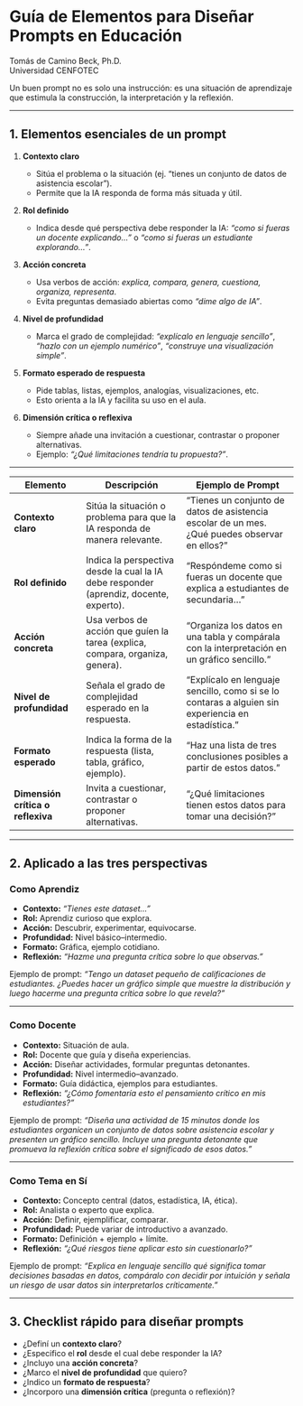 # Guía de Elementos para Diseñar Prompts en Educación

Tomás de Camino Beck, Ph.D.  
Universidad CENFOTEC

Un buen prompt no es solo una instrucción: es una situación de aprendizaje que estimula la construcción, la interpretación y la reflexión.

---

## 1. Elementos esenciales de un prompt

1. **Contexto claro**

   * Sitúa el problema o la situación (ej. “tienes un conjunto de datos de asistencia escolar”).
   * Permite que la IA responda de forma más situada y útil.

2. **Rol definido**

   * Indica desde qué perspectiva debe responder la IA: *“como si fueras un docente explicando…”* o *“como si fueras un estudiante explorando…”*.

3. **Acción concreta**

   * Usa verbos de acción: *explica, compara, genera, cuestiona, organiza, representa*.
   * Evita preguntas demasiado abiertas como *“dime algo de IA”*.

4. **Nivel de profundidad**

   * Marca el grado de complejidad: *“explícalo en lenguaje sencillo”*, *“hazlo con un ejemplo numérico”*, *“construye una visualización simple”*.

5. **Formato esperado de respuesta**

   * Pide tablas, listas, ejemplos, analogías, visualizaciones, etc.
   * Esto orienta a la IA y facilita su uso en el aula.

6. **Dimensión crítica o reflexiva**

   * Siempre añade una invitación a cuestionar, contrastar o proponer alternativas.
   * Ejemplo: *“¿Qué limitaciones tendría tu propuesta?”*.

---
| **Elemento**                      | **Descripción**                                                                        | **Ejemplo de Prompt**                                                                              |
| --------------------------------- | -------------------------------------------------------------------------------------- | -------------------------------------------------------------------------------------------------- |
| **Contexto claro**                | Sitúa la situación o problema para que la IA responda de manera relevante.             | “Tienes un conjunto de datos de asistencia escolar de un mes. ¿Qué puedes observar en ellos?”      |
| **Rol definido**                  | Indica la perspectiva desde la cual la IA debe responder (aprendiz, docente, experto). | “Respóndeme como si fueras un docente que explica a estudiantes de secundaria…”                    |
| **Acción concreta**               | Usa verbos de acción que guíen la tarea (explica, compara, organiza, genera).          | “Organiza los datos en una tabla y compárala con la interpretación en un gráfico sencillo.”        |
| **Nivel de profundidad**          | Señala el grado de complejidad esperado en la respuesta.                               | “Explícalo en lenguaje sencillo, como si se lo contaras a alguien sin experiencia en estadística.” |
| **Formato esperado**              | Indica la forma de la respuesta (lista, tabla, gráfico, ejemplo).                      | “Haz una lista de tres conclusiones posibles a partir de estos datos.”                             |
| **Dimensión crítica o reflexiva** | Invita a cuestionar, contrastar o proponer alternativas.                               | “¿Qué limitaciones tienen estos datos para tomar una decisión?”                                    |


---

## 2. Aplicado a las tres perspectivas

### Como Aprendiz

* **Contexto:** *“Tienes este dataset…”*
* **Rol:** Aprendiz curioso que explora.
* **Acción:** Descubrir, experimentar, equivocarse.
* **Profundidad:** Nivel básico–intermedio.
* **Formato:** Gráfica, ejemplo cotidiano.
* **Reflexión:** *“Hazme una pregunta crítica sobre lo que observas.”*

Ejemplo de prompt:
*“Tengo un dataset pequeño de calificaciones de estudiantes. ¿Puedes hacer un gráfico simple que muestre la distribución y luego hacerme una pregunta crítica sobre lo que revela?”*

---

### Como Docente

* **Contexto:** Situación de aula.
* **Rol:** Docente que guía y diseña experiencias.
* **Acción:** Diseñar actividades, formular preguntas detonantes.
* **Profundidad:** Nivel intermedio–avanzado.
* **Formato:** Guía didáctica, ejemplos para estudiantes.
* **Reflexión:** *“¿Cómo fomentaría esto el pensamiento crítico en mis estudiantes?”*

Ejemplo de prompt:
*“Diseña una actividad de 15 minutos donde los estudiantes organicen un conjunto de datos sobre asistencia escolar y presenten un gráfico sencillo. Incluye una pregunta detonante que promueva la reflexión crítica sobre el significado de esos datos.”*

---

### Como Tema en Sí

* **Contexto:** Concepto central (datos, estadística, IA, ética).
* **Rol:** Analista o experto que explica.
* **Acción:** Definir, ejemplificar, comparar.
* **Profundidad:** Puede variar de introductivo a avanzado.
* **Formato:** Definición + ejemplo + límite.
* **Reflexión:** *“¿Qué riesgos tiene aplicar esto sin cuestionarlo?”*

Ejemplo de prompt:
*“Explica en lenguaje sencillo qué significa tomar decisiones basadas en datos, compáralo con decidir por intuición y señala un riesgo de usar datos sin interpretarlos críticamente.”*

---

## 3. Checklist rápido para diseñar prompts

* ¿Definí un **contexto claro**?
* ¿Especifico el **rol** desde el cual debe responder la IA?
* ¿Incluyo una **acción concreta**?
* ¿Marco el **nivel de profundidad** que quiero?
* ¿Indico un **formato de respuesta**?
* ¿Incorporo una **dimensión crítica** (pregunta o reflexión)?
